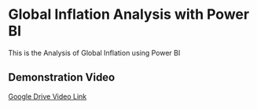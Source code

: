# Global Inflation Analysis with Power BI
This is the Analysis of Global Inflation using Power BI

## Demonstration Video

[Google Drive Video Link](https://drive.google.com/file/d/1l7_t7ftiNfwB7Rw1uTrzyATCQjh0HUDz/view?usp=drive_link)

